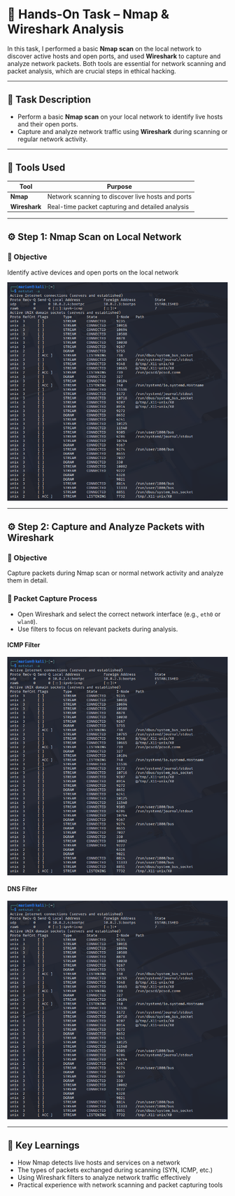 # 📡 Hands-On Task – Nmap & Wireshark Analysis

In this task, I performed a basic **Nmap scan** on the local network to discover active hosts and open ports, and used **Wireshark** to capture and analyze network packets. Both tools are essential for network scanning and packet analysis, which are crucial steps in ethical hacking.

---

## 📝 Task Description

- Perform a basic **Nmap scan** on your local network to identify live hosts and their open ports.  
- Capture and analyze network traffic using **Wireshark** during scanning or regular network activity.

---

## 🔧 Tools Used

| Tool          | Purpose                                            |
|---------------|----------------------------------------------------|
| **Nmap**      | Network scanning to discover live hosts and ports |
| **Wireshark** | Real-time packet capturing and detailed analysis  |

---

## ⚙️ Step 1: Nmap Scan on Local Network

### 🔹 Objective

Identify active devices and open ports on the local network

![nmap Test Screenshot](Images/netstat_output.png)


---

## ⚙️ Step 2: Capture and Analyze Packets with Wireshark

### 🔹 Objective

Capture packets during Nmap scan or normal network activity and analyze them in detail.

### 🔹 Packet Capture Process

* Open Wireshark and select the correct network interface (e.g., `eth0` or `wlan0`).
* Use filters to focus on relevant packets during analysis.

#### ICMP Filter
![Wireshark Screenshot](Images/netstat_output.png)

#### DNS Filter
![Wireshark Screenshot](Images/netstat_output.png)

---

## 🧠 Key Learnings

* How Nmap detects live hosts and services on a network
* The types of packets exchanged during scanning (SYN, ICMP, etc.)
* Using Wireshark filters to analyze network traffic effectively
* Practical experience with network scanning and packet capturing tools
